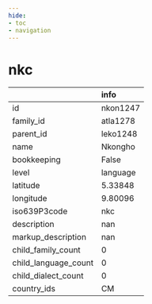 ```yaml
---
hide:
- toc
- navigation
---
```

# nkc
|                      | info     |
|:---------------------|:---------|
| id                   | nkon1247 |
| family_id            | atla1278 |
| parent_id            | leko1248 |
| name                 | Nkongho  |
| bookkeeping          | False    |
| level                | language |
| latitude             | 5.33848  |
| longitude            | 9.80096  |
| iso639P3code         | nkc      |
| description          | nan      |
| markup_description   | nan      |
| child_family_count   | 0        |
| child_language_count | 0        |
| child_dialect_count  | 0        |
| country_ids          | CM       |
